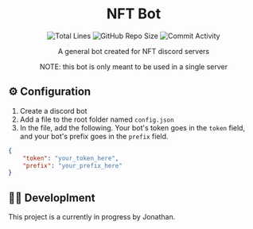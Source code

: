 <h1 align="center">NFT Bot</h1>

<p align="center">
<img src="https://img.shields.io/tokei/lines/github/JonZavialov/nft-bot?color=9cf" alt="Total Lines" />
<img src="https://img.shields.io/github/repo-size/JonZavialov/nft-bot?color=9cf&logo=GitHub" alt="GitHub Repo Size" />
<img src="https://img.shields.io/github/commit-activity/m/JonZavialov/nft-bot?color=9cf&logo=GitHub" alt="Commit Activity" />
</p>

<p align="center">A general bot created for NFT discord servers</p>
<p align="center">NOTE: this bot is only meant to be used in a single server</p>

## ⚙️ Configuration

1. Create a discord bot
2. Add a file to the root folder named `config.json`
3. In the file, add the following. Your bot's token goes in the `token` field, and your bot's prefix goes in the `prefix` field.
```json
{
    "token": "your_token_here",
    "prefix": "your_prefix_here"
}
```

## 👨‍💻 Developlment

This project is a currently in progress by Jonathan.
